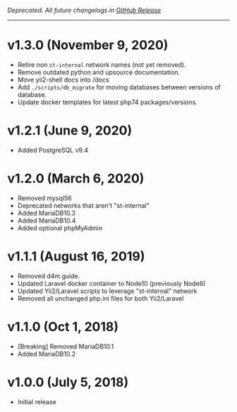 _Deprecated. All future changelogs in [GitHub Release](https://github.com/sourcetoad/DevopsToolKit/releases)_

---

# v1.3.0 (November 9, 2020)
* Retire non `st-internal` network names (not yet removed).
* Remove outdated python and upsource documentation.
* Move yii2-shell docs into /docs
* Add `./scripts/db_migrate` for moving databases between versions of database.
* Update docker templates for latest php74 packages/versions.

# v1.2.1 (June 9, 2020)
* Added PostgreSQL v9.4

# v1.2.0 (March 6, 2020)
* Removed mysql56
* Deprecated networks that aren't "st-internal"
* Added MariaDB10.3
* Added MariaDB10.4
* Added optional phpMyAdmin

# v1.1.1 (August 16, 2019)
* Removed d4m guide.
* Updated Laravel docker container to Node10 (previously Node8)
* Updated Yii2/Laravel scripts to leverage "st-internal" network
* Removed all unchanged php.ini files for both Yii2/Laravel

# v1.1.0 (Oct 1, 2018)
* [Breaking] Removed MariaDB10.1
* Added MariaDB10.2

# v1.0.0 (July 5, 2018)
* Initial release
